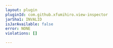 ```yaml
---
layout: plugin
pluginId: com.github.xfumihiro.view-inspector
jarSha1: INVALID
isJarAvailable: false
error: NONE
violations: []

---
```

